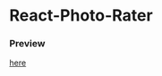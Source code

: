 React-Photo-Rater
=================

### Preview

[here](https://eugrdn.github.io/react-photo-rater/)
